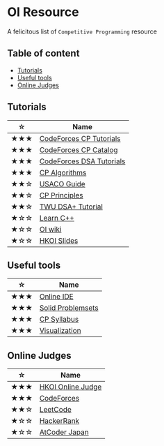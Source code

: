 # OI Resource
A felicitous list of `Competitive Programming` resource

## Table of content
- [Tutorials](#Tutorials)
- [Useful tools](#Useful-tools)
- [Online Judges](#Online-Judges)

## Tutorials
|☆|Name|
|-----|-----|
|★★★|[CodeForces CP Tutorials](https://codeforces.com/blog/entry/57282)
|★★★|[CodeForces CP Catalog](https://codeforces.com/catalog)|
|★★★|[CodeForces DSA Tutorials](https://codeforces.com/blog/entry/13529)|
|★★★|[CP Algorithms](https://cp-algorithms.com)|
|★★☆|[USACO Guide](https://usaco.guide)|
|★★☆|[CP Principles](https://www.csc.kth.se/~jsannemo/slask/main.pdf)|
|★★☆|[TWU DSA+ Tutorial](https://web.ntnu.edu.tw/~algo/)|
|★☆☆|[Learn C++](https://www.learncpp.com/)|
|★☆☆|[OI wiki](https://oi-wiki.org)|
|★☆☆|[HKOI Slides](https://hkoi.org/en/training-materials/2023/)|

## Useful tools
|☆|Name|
|-----|-----|
|★★★|[Online IDE](https://ide.judge0.com/)|
|★★★|[Solid Problemsets](https://cses.fi/problemset/)|
|★★★|[CP Syllabus]([A]Resource/Books/Syllabus.pdf)|
|★★★|[Visualization](https://visualgo.net/en)|

## Online Judges
|☆|Name|
|-----|-----|
|★★★|[HKOI Online Judge](https://judge.hkoi.org/)|
|★★★|[CodeForces](https://codeforces.com/problemset)|
|★★☆|[LeetCode](https://leetcode.com/problemset/)|
|★☆☆|[HackerRank](https://www.hackerrank.com/dashboard)|
|★☆☆|[AtCoder Japan](https://atcoder.jp/)|
